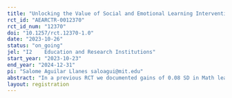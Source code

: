 ```yaml
---
title: "Unlocking the Value of Social and Emotional Learning Interventions: Maximizing Benefits and Measuring the Opportunity Cost"
rct_id: "AEARCTR-0012370"
rct_id_num: "12370"
doi: "10.1257/rct.12370-1.0"
date: "2023-10-26"
status: "on_going"
jel: "I2	Education and Research Institutions"
start_year: "2023-10-23"
end_year: "2024-12-31"
pi: "Salome Aguilar Llanes saloagui@mit.edu"
abstract: "In a previous RCT we documented gains of 0.08 SD in Math learning due to a Social and Emotional Learning intervention in an online tutoring program. We propose a follow-up RCT in the same setting with the aim to  to quantify the opportunity cost of reallocating instructional time from other subjects, such as Math, to SEL. And also to uncover the driving mechanisms behind the observed learning effects of SEL interventions. The study hypothesizes three distinct channels influencing these effects: tutor-student relationships, tutors' emotional intelligence, and students' emotional intelligence. "
layout: registration
---
```



